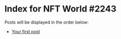 # Index for NFT World #2243
Posts will be displayed in the order below:

- [Your first post](./001-first.md)

